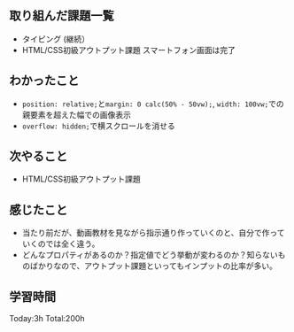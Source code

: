 ## 取り組んだ課題一覧
- タイピング (継続）
- HTML/CSS初級アウトプット課題 スマートフォン画面は完了

## わかったこと
- `position: relative;`と`margin: 0 calc(50% - 50vw);`, `width: 100vw;`での親要素を超えた幅での画像表示
- `overflow: hidden;`で横スクロールを消せる
  
## 次やること
- HTML/CSS初級アウトプット課題
  
## 感じたこと
- 当たり前だが、動画教材を見ながら指示通り作っていくのと、自分で作っていくのでは全く違う。
- どんなプロパティがあるのか？指定値でどう挙動が変わるのか？知らないものばかりなので、アウトプット課題といってもインプットの比率が多い。
  
## 学習時間
Today:3h
Total:200h
